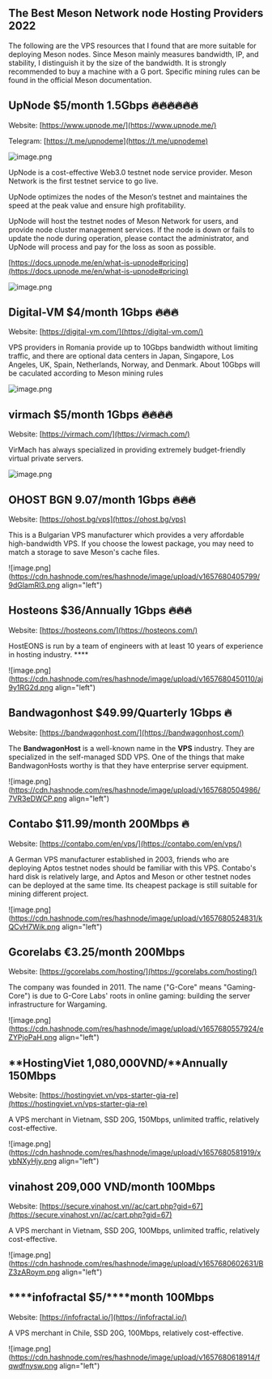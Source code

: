## The Best Meson Network node Hosting Providers 2022

The following are the VPS resources that I found that are more suitable for deploying Meson nodes. Since Meson mainly measures bandwidth, IP, and stability, I distinguish it by the size of the bandwidth. It is strongly recommended to buy a machine with a G port. Specific mining rules can be found in the official Meson documentation.

## UpNode $5/month **1.5Gbps  🔥🔥🔥🔥🔥🔥**

Website: [https://www.upnode.me/](https://www.upnode.me/)

Telegram: [https://t.me/upnodeme](https://t.me/upnodeme)


![image.png](https://cdn.hashnode.com/res/hashnode/image/upload/v1657680216754/QX_wFpJtz.png)

UpNode is a cost-effective Web3.0 testnet node service provider. Meson Network is the first testnet service to go live.

UpNode optimizes the nodes of the Meson‘s testnet and maintaines the speed at the peak value and ensure high profitability.

UpNode will host the testnet nodes of Meson Network for users, and provide node cluster management services. If the node is down or fails to update the node during operation, please contact the administrator, and UpNode will process and pay for the loss as soon as possible.

[https://docs.upnode.me/en/what-is-upnode#pricing](https://docs.upnode.me/en/what-is-upnode#pricing)


![image.png](https://cdn.hashnode.com/res/hashnode/image/upload/v1657680261138/ft9EZG4qF.png)


## Digital-VM $4/month 1Gbps **🔥🔥🔥**

Website: [https://digital-vm.com/](https://digital-vm.com/)

VPS providers in Romania provide up to 10Gbps bandwidth without limiting traffic, and there are optional data centers in Japan, Singapore, Los Angeles, UK, Spain, Netherlands, Norway, and Denmark. About 10Gbps will be caculated according to Meson mining rules

![image.png](https://cdn.hashnode.com/res/hashnode/image/upload/v1657680281747/y2RwiG4E7.png)

## virmach $5/month 1Gbps **🔥🔥🔥🔥**

Website: [https://virmach.com/](https://virmach.com/)

VirMach has always specialized in providing extremely budget-friendly virtual private servers.

![image.png](https://cdn.hashnode.com/res/hashnode/image/upload/v1657680342694/JYoutRK4N.png)

## **OHOST BGN 9.07/month** 1Gbps **🔥🔥🔥**

Website: [https://ohost.bg/vps](https://ohost.bg/vps)

This is a Bulgarian VPS manufacturer which provides a very affordable high-bandwidth VPS. If you choose the lowest package, you may need to match a storage to save Meson's cache files.

![image.png](https://cdn.hashnode.com/res/hashnode/image/upload/v1657680405799/9dGlamRl3.png align="left")

## ****Hosteons**** $36/Annually 1Gbps **🔥🔥🔥**

Website: [https://hosteons.com/](https://hosteons.com/)

HostEONS is run by a team of engineers with at least 10 years of experience in hosting industry. ****


![image.png](https://cdn.hashnode.com/res/hashnode/image/upload/v1657680450110/aj9y1RG2d.png align="left")

## Bandwagonhost $49.99/Quarterly 1Gbps **🔥**

Website: [https://bandwagonhost.com/](https://bandwagonhost.com/)

The **BandwagonHost** is a well-known name in the **VPS** industry. They are specialized in the self-managed SDD VPS. One of the things that make BandwagonHosts worthy is that they have enterprise server equipment.  

![image.png](https://cdn.hashnode.com/res/hashnode/image/upload/v1657680504986/7VR3eDWCP.png align="left")

## Contabo $11.99/month 200Mbps **🔥**

Website: [https://contabo.com/en/vps/](https://contabo.com/en/vps/)

A German VPS manufacturer established in 2003, friends who are deploying Aptos testnet nodes should be familiar with this VPS. Contabo's hard disk is relatively large, and Aptos and Meson or other testnet nodes can be deployed at the same time. Its cheapest package is still suitable for mining different project.


![image.png](https://cdn.hashnode.com/res/hashnode/image/upload/v1657680524831/kQCvH7Wik.png align="left")

## ****Gcorelabs****  €3.25/month **200Mbps**

Website: [https://gcorelabs.com/hosting/](https://gcorelabs.com/hosting/)


The company was founded in 2011. The name ("G-Core" means "Gaming-Core") is due to G-Core Labs' roots in online gaming: building the server infrastructure for Wargaming.

![image.png](https://cdn.hashnode.com/res/hashnode/image/upload/v1657680557924/eZYPjoPaH.png align="left")

## **HostingViet 1,080,000VND/**Annually **150Mbps**

Website: [https://hostingviet.vn/vps-starter-gia-re](https://hostingviet.vn/vps-starter-gia-re)

A VPS merchant in Vietnam, SSD 20G, 150Mbps, unlimited traffic, relatively cost-effective.


![image.png](https://cdn.hashnode.com/res/hashnode/image/upload/v1657680581919/xybNXyHjy.png align="left")

## ****vinahost 209,000 VND****/month 100Mbps

Website: [https://secure.vinahost.vn//ac/cart.php?gid=67](https://secure.vinahost.vn//ac/cart.php?gid=67)

A VPS merchant in Vietnam, SSD 20G, 100Mbps, unlimited traffic, relatively cost-effective.


![image.png](https://cdn.hashnode.com/res/hashnode/image/upload/v1657680602631/BZ3zARoym.png align="left")

## ****infofractal $5/****month 100Mbps

Website: [https://infofractal.io/](https://infofractal.io/)

A VPS merchant in Chile, SSD 20G, 100Mbps, relatively cost-effective.

![image.png](https://cdn.hashnode.com/res/hashnode/image/upload/v1657680618914/fqwdfnysw.png align="left")
